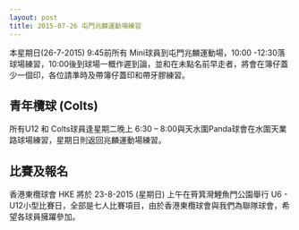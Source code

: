```yaml
---
layout: post
title: 2015-07-26 屯門兆麟運動場練習
---
```


本星期日(26-7-2015) 9:45前所有 Mini球員到屯門兆麟運動場，10:00 -12:30落球場練習，10:00後到球場一概作遲到論，並和在未點名前早走者，將會在簿仔蓋少一個印，各位請準時及帶簿仔蓋印和帶牙膠練習。
 
## 青年欖球 (Colts)

所有U12 和 Colts球員逢星期二晚上 6:30 – 8:00與天水圍Panda球會在水圍天業路球場練習，星期日則返回兆麟運動場練習。

## 比賽及報名

香港東欖球會 HKE 將於 23-8-2015 (星期日) 上午在筲箕灣鯉魚門公園舉行 U6 - U12小型比賽日，全部是七人比賽項目，由於香港東欖球會與我們為聯隊球會，希望各球員擁躍參加。
